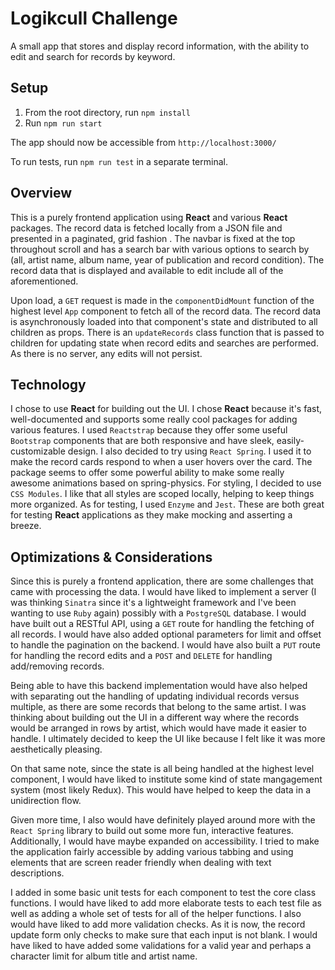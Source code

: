 # Logikcull Challenge

A small app that stores and display record information, with the ability to edit and search for records by keyword.

## Setup

1. From the root directory, run `npm install`
2. Run `npm run start`

The app should now be accessible from `http://localhost:3000/`

To run tests, run `npm run test` in a separate terminal.

## Overview

This is a purely frontend application using **React** and various **React** packages. The record data is fetched locally from a JSON file and presented in a paginated, grid fashion . The navbar is fixed at the top throughout scroll and has a search bar with various options to search by (all, artist name, album name, year of publication and record condition). The record data that is displayed and available to edit include all of the aforementioned.

Upon load, a `GET` request is made in the `componentDidMount` function of the highest level `App` component to fetch all of the record data. The record data is asynchronously loaded into that component's state and distributed to all children as props. There is an `updateRecords` class function that is passed to children for updating state when record edits and searches are performed. As there is no server, any edits will not persist.

## Technology

I chose to use **React** for building out the UI. I chose **React** because it's fast, well-documented and supports some really cool packages for adding various features. I used `Reactstrap` because they offer some useful `Bootstrap` components that are both responsive and have sleek, easily-customizable design. I also decided to try using `React Spring`. I used it to make the record cards respond to when a user hovers over the card. The package seems to offer some powerful ability to make some really awesome animations based on spring-physics. For styling, I decided to use `CSS Modules`. I like that all styles are scoped locally, helping to keep things more organized. As for testing, I used `Enzyme` and `Jest`. These are both great for testing **React** applications as they make mocking and asserting a breeze.

## Optimizations & Considerations

Since this is purely a frontend application, there are some challenges that came with processing the data. I would have liked to implement a server (I was thinking `Sinatra` since it's a lightweight framework and I've been wanting to use `Ruby` again) possibly with a `PostgreSQL` database. I would have built out a RESTful API, using a `GET` route for handling the fetching of all records. I would have also added optional parameters for limit and offset to handle the pagination on the backend. I would have also built a `PUT` route for handling the record edits and a `POST` and `DELETE` for handling add/removing records.

Being able to have this backend implementation would have also helped with separating out the handling of updating individual records versus multiple, as there are some records that belong to the same artist. I was thinking about building out the UI in a different way where the records would be arranged in rows by artist, which would have made it easier to handle. I ultimately decided to keep the UI like because I felt like it was more aesthetically pleasing.

On that same note, since the state is all being handled at the highest level component, I would have liked to institute some kind of state mangagement system (most likely Redux). This would have helped to keep the data in a unidirection flow.

Given more time, I also would have definitely played around more with the `React Spring` library to build out some more fun, interactive features. Additionally, I would have maybe expanded on accessibility. I tried to make the application fairly accessible by adding various tabbing and using elements that are screen reader friendly when dealing with text descriptions.

I added in some basic unit tests for each component to test the core class functions. I would have liked to add more elaborate tests to each test file as well as adding a whole set of tests for all of the helper functions. I also would have liked to add more validation checks. As it is now, the record update form only checks to make sure that each input is not blank. I would have liked to have added some validations for a valid year and perhaps a character limit for album title and artist name.
